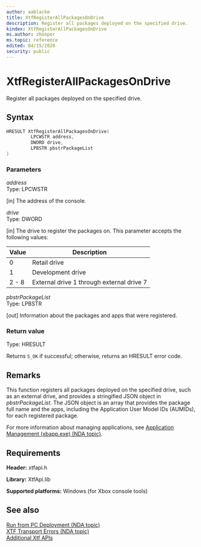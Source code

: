 ```yaml
---
author: aablackm
title: XtfRegisterAllPackagesOnDrive
description: Register all packages deployed on the specified drive.
kindex: XtfRegisterAllPackagesOnDrive
ms.author: zhooper
ms.topic: reference
edited: 04/15/2020
security: public
---
```


# XtfRegisterAllPackagesOnDrive
  
Register all packages deployed on the specified drive.  
  
<a id="syntaxSection"></a>
  
## Syntax
  
```cpp
HRESULT XtfRegisterAllPackagesOnDrive(
         LPCWSTR address,
         DWORD drive,
         LPBSTR pbstrPackageList
)  
```
  
<a id="parametersSection"></a>
  
### Parameters
  
*address*  
Type: LPCWSTR  
  
\[in\] The address of the console.  
  
*drive*  
Type: DWORD  
  
\[in\] The drive to register the packages on. This parameter accepts the following values:
  
| Value | Description |
| ----- | ----------- |
| 0 | Retail drive |  
| 1 | Development drive |  
| 2 - 8 | External drive 1 through external drive 7 |  
  
*pbstrPackageList*  
Type: LPBSTR  
  
\[out\] Information about the packages and apps that were registered.  
  
<a id="retvalSection"></a>
  
### Return value
  
Type: HRESULT  
  
Returns `S_OK` if successful; otherwise, returns an HRESULT error code.  
  
<a id="remarksSection"></a>
  
## Remarks
  
This function registers all packages deployed on the specified drive, such as an external drive, and provides a stringified JSON object in *pbstrPackageList*. The JSON object is an array that provides the package full name and the apps, including the Application User Model IDs (AUMIDs), for each registered package.  
  
For more information about managing applications, see [Application Management (xbapp.exe) (NDA topic)](../../../../../tools-console/xbox-tools-and-apis/commandlinetools/xbapp.md).  
  
<a id="requirementsSection"></a>
  
## Requirements
  
**Header:** xtfapi.h  
  
**Library:** XtfApi.lib  
  
**Supported platforms:** Windows (for Xbox console tools)  
  
<a id="seealsoSection"></a>
  
## See also  
  
[Run from PC Deployment (NDA topic)](../../../../../tools-console/usinggsdk/deployment/deployment.md)  
[XTF Transport Errors (NDA topic)](../../../../../tools-console/xbox-tools-and-apis/commandlinetools/xtf-transport-errors.md)  
[Additional Xtf APIs](../atoc-xtfapi.md)  
  